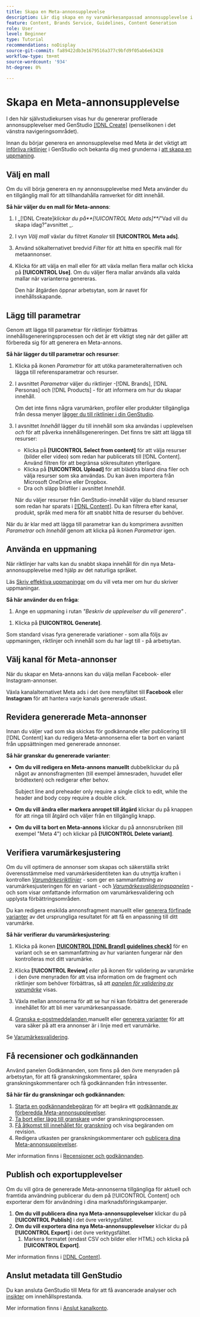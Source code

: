 ```yaml
---
title: Skapa en Meta-annonsupplevelse
description: Lär dig skapa en ny varumärkesanpassad annonsupplevelse i Meta - för Facebook eller Instagram - med generativ AI.
feature: Content, Brands Service, Guidelines, Content Generation
role: User
level: Beginner
type: Tutorial
recommendations: noDisplay
source-git-commit: fa89422db3e1679516a377c9bfd9f05ab6e63428
workflow-type: tm+mt
source-wordcount: '934'
ht-degree: 0%

---
```



# Skapa en Meta-annonsupplevelse

I den här självstudiekursen visas hur du genererar profilerade annonsupplevelser med GenStudio [[!DNL Create]](/help/user-guide/create/overview.md) (penselikonen i det vänstra navigeringsområdet).

Innan du börjar generera en annonsupplevelse med Meta är det viktigt att [införliva riktlinjer](/help/user-guide/guidelines/add-guidelines.md) i GenStudio och bekanta dig med grunderna i [att skapa en uppmaning](/help/user-guide/effective-prompts.md).

## Välj en mall

Om du vill börja generera en ny annonsupplevelse med Meta använder du en tillgänglig mall för att tillhandahålla ramverket för ditt innehåll.

**Så här väljer du en mall för Meta-annons**:

1. I _[!DNL Create]_klickar du på&#x200B;**[!UICONTROL Meta ads]**i_&quot;Vad vill du skapa idag?&quot;avsnittet _.
1. I vyn _Välj mall_ växlar du filtret _Kanaler_ till **[!UICONTROL Meta ads]**.
1. Använd sökalternativet bredvid _Filter_ för att hitta en specifik mall för metaannonser.
1. Klicka för att välja en mall eller för att växla mellan flera mallar och klicka på **[!UICONTROL Use]**. Om du väljer flera mallar används alla valda mallar när varianterna genereras.

   Den här åtgärden öppnar arbetsytan, som är navet för innehållsskapande.

## Lägg till parametrar

Genom att lägga till parametrar för riktlinjer förbättras innehållsgenereringsprocessen och det är ett viktigt steg när det gäller att förbereda sig för att generera en Meta-annons.

**Så här lägger du till parametrar och resurser**:

1. Klicka på ikonen _Parametrar_ för att utöka parameteralternativen och lägga till referensparametrar och resurser.
1. I avsnittet _Parametrar_ väljer du riktlinjer -[!DNL Brands], [!DNL Personas] och [!DNL Products] - för att informera om hur du skapar innehåll.

   Om det inte finns några varumärken, profiler eller produkter tillgängliga från dessa menyer [lägger du till riktlinjer i din GenStudio](/help/user-guide/guidelines/add-guidelines.md).

1. I avsnittet _Innehåll_ lägger du till innehåll som ska användas i upplevelsen *och* för att påverka innehållsgenereringen. Det finns tre sätt att lägga till resurser:
   * Klicka på **[!UICONTROL Select from content]** för att välja resurser (bilder eller video) som redan har publicerats till [!DNL Content]. Använd filtren för att begränsa sökresultaten ytterligare.
   * Klicka på **[!UICONTROL Upload]** för att bläddra bland dina filer och välja resurser som ska användas. Du kan även importera från Microsoft OneDrive eller Dropbox.
   * Dra och släpp bildfiler i avsnittet _Innehåll_.

   När du väljer resurser från GenStudio-innehåll väljer du bland resurser som redan har sparats i [[!DNL Content]](/help/user-guide/content/overview.md). Du kan filtrera efter kanal, produkt, språk med mera för att snabbt hitta de resurser du behöver.

När du är klar med att lägga till parametrar kan du komprimera avsnitten *Parametrar* och *Innehåll* genom att klicka på ikonen _Parametrar_ igen.

## Använda en uppmaning

När riktlinjer har valts kan du snabbt skapa innehåll för din nya Meta-annonsupplevelse med hjälp av det naturliga språket.

Läs [Skriv effektiva uppmaningar](/help/user-guide/effective-prompts.md) om du vill veta mer om hur du skriver uppmaningar.

**Så här använder du en fråga**:

1. Ange en uppmaning i rutan _&quot;Beskriv de upplevelser du vill generera&quot;_ .
   <!-- If the prompt box is not visible, click **[!UICONTROL Open to prompt]** to expand it. -->

<!-- 1. Optionally, click one of the prompt suggestions visible just above the prompt text box. Clicking a suggestion auto-fills the suggested prompt in the prompt box. -->
1. Klicka på **[!UICONTROL Generate]**.

Som standard visas fyra genererade variationer - som alla följs av uppmaningen, riktlinjer och innehåll som du har lagt till - på arbetsytan.

## Välj kanal för Meta-annonser

När du skapar en Meta-annons kan du välja mellan Facebook- eller Instagram-annonser.

Växla kanalalternativet Meta ads i det övre menyfältet till **Facebook** eller **Instagram** för att hantera varje kanals genererade utkast.

## Revidera genererade Meta-annonser

Innan du väljer vad som ska skickas för godkännande eller publicering till [!DNL Content] kan du redigera Meta-annonserna eller ta bort en variant från uppsättningen med genererade annonser.

**Så här granskar du genererade varianter**:

* **Om du vill redigera en Meta-annons manuellt** dubbelklickar du på något av annonsfragmenten (till exempel ämnesraden, huvudet eller brödtexten) och redigerar efter behov.

  Subject line and preheader only require a single click to edit, while the header and body copy require a double click.

* **Om du vill ändra eller markera anropet till åtgärd** klickar du på knappen för att ringa till åtgärd och väljer från en tillgänglig knapp.
* **Om du vill ta bort en Meta-annons** klickar du på annonsrubriken (till exempel &quot;Meta 4&quot;) och klickar på **[!UICONTROL Delete variant]**.

## Verifiera varumärkesjustering

Om du vill optimera de annonser som skapas och säkerställa strikt överensstämmelse med varumärkesidentiteten kan du utnyttja kraften i kontrollen [_Varumärkesriktlinjer_](/help/user-guide/guidelines/brand-validation.md#brand-guidelines-check) - som ger en sammanfattning av varumärkesjusteringen för en variant - och [_Varumärkesvalideringspanelen_](/help/user-guide/guidelines/brand-validation.md#brand-validation-panel) - och som visar omfattande information om varumärkesvalidering och upplysta förbättringsområden.

Du kan redigera enskilda annonsfragment manuellt eller [generera förfinade varianter](/help/user-guide/create/generate-variants.md) av det ursprungliga resultatet för att få en anpassning till ditt varumärke.

**Så här verifierar du varumärkesjustering**:

1. Klicka på ikonen [**[!UICONTROL [!DNL Brand] guidelines check]**](/help/user-guide/guidelines/brand-validation.md#brand-guidelines-check) för en variant och se en sammanfattning av hur varianten fungerar när den kontrolleras mot ditt varumärke.
1. Klicka **[!UICONTROL Review]** _eller_ på ikonen för validering av varumärke i den övre menyraden för att visa information om de fragment och riktlinjer som behöver förbättras, så att [_panelen för validering av varumärke_](/help/user-guide/guidelines/brand-validation.md#brand-validation-panel) visas.

1. Växla mellan annonserna för att se hur ni kan förbättra det genererade innehållet för att bli mer varumärkesanpassade.
1. [Granska e-postmeddelanden ](#revise-generated-emails) manuellt eller [generera varianter](/help/user-guide/create/generate-variants.md) för att vara säker på att era annonser är i linje med ert varumärke.

Se [Varumärkesvalidering](/help/user-guide/guidelines/brand-validation.md).

## Få recensioner och godkännanden

Använd panelen Godkännanden, som finns på den övre menyraden på arbetsytan, för att få granskningskommentarer, spåra granskningskommentarer och få godkännanden från intressenter.

**Så här får du granskningar och godkännanden**:

1. [Starta en godkännandebegäran](/help/user-guide/approvals/request-review.md) för att begära ett [godkännande av förberedda Meta-annonsupplevelser](/help/user-guide/approvals/approve-content.md).
1. [Ta bort eller lägg till granskare](/help/user-guide/approvals/review-and-edit.md#manage-approvals) under granskningsprocessen.
1. [Få åtkomst till innehållet för granskning](/help/user-guide/approvals/review-and-edit.md#access-content-for-review) och visa begäranden om revision.
1. Redigera utkasten per granskningskommentarer och [publicera dina Meta-annonsupplevelser](#publish-and-export-experience).

Mer information finns i [Recensioner och godkännanden](/help/user-guide/approvals/overview.md).

## Publish och exportupplevelser

Om du vill göra de genererade Meta-annonserna tillgängliga för aktuell och framtida användning publicerar du dem på [!UICONTROL Content] och exporterar dem för användning i dina marknadsföringskampanjer.

1. **Om du vill publicera dina nya Meta-annonsupplevelser** klickar du på **[!UICONTROL Publish]** i det övre verktygsfältet.
1. **Om du vill exportera dina nya Meta-annonsupplevelser** klickar du på **[!UICONTROL Export]** i det övre verktygsfältet.
   1. Markera formatet (endast CSV och bilder eller HTML) och klicka på **[!UICONTROL Export]**.

Mer information finns i [[!DNL Content]](/help/user-guide/content/overview.md#search-and-find-approved-content).

## Anslut metadata till GenStudio

Du kan ansluta GenStudio till Meta för att få avancerade analyser och [insikter](/help/user-guide/insights/overview.md) om innehållsprestanda.

Mer information finns i [Anslut kanalkonto](/help/user-guide/insights/connect-channel.md).
